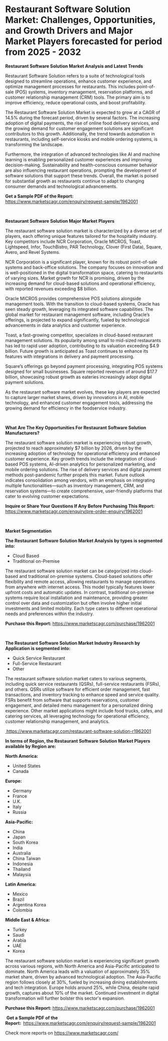 <p><h1>Restaurant Software Solution Market: Challenges, Opportunities, and Growth Drivers and Major Market Players forecasted for period from 2025 - 2032</h1></p><p><strong>Restaurant Software Solution Market Analysis and Latest Trends</strong></p>
<p><p>Restaurant Software Solution refers to a suite of technological tools designed to streamline operations, enhance customer experience, and optimize management processes for restaurants. This includes point-of-sale (POS) systems, inventory management, reservation platforms, and customer relationship management (CRM) tools. The primary aim is to improve efficiency, reduce operational costs, and boost profitability.</p><p>The Restaurant Software Solution Market is expected to grow at a CAGR of 14.5% during the forecast period, driven by several factors. The increasing adoption of digital payments, the rise of online food delivery services, and the growing demand for customer engagement solutions are significant contributors to this growth. Additionally, the trend towards automation in restaurants, including self-service kiosks and mobile ordering systems, is transforming the landscape.</p><p>Furthermore, the integration of advanced technologies like AI and machine learning is enabling personalized customer experiences and improving decision-making. Sustainability and health-conscious consumer behavior are also influencing restaurant operations, prompting the development of software solutions that support these trends. Overall, the market is poised for substantial growth as restaurants continue to adapt to changing consumer demands and technological advancements.</p></p>
<p><strong>Get a Sample PDF of the Report:&nbsp;</strong> <a href="https://www.marketscagr.com/enquiry/request-sample/1962001?utm_campaign=2271&utm_medium=2&utm_source=Github&utm_content=ia&utm_term=09032025&utm_id=restaurant-software-solution">https://www.marketscagr.com/enquiry/request-sample/1962001</a></p>
<p>&nbsp;</p>
<p><strong>Restaurant Software Solution Major Market Players</strong></p>
<p><p>The restaurant software solution market is characterized by a diverse set of players, each offering unique features tailored for the hospitality industry. Key competitors include NCR Corporation, Oracle MICROS, Toast, Lightspeed, Infor, TouchBistro, PAR Technology, Clover (First Data), Square, Avero, and Revel Systems.</p><p>NCR Corporation is a significant player, known for its robust point-of-sale systems and back-office solutions. The company focuses on innovation and is well-positioned in the digital transformation space, catering to restaurants of varying sizes. Market growth for NCR is promising, driven by the increasing demand for cloud-based solutions and operational efficiency, with reported revenues exceeding $8 billion.</p><p>Oracle MICROS provides comprehensive POS solutions alongside management tools. With the transition to cloud-based systems, Oracle has seen steady growth, leveraging its integrated software capabilities. The global market for restaurant management software, including Oracle’s offerings, is projected to expand significantly, fueled by technological advancements in data analytics and customer experience.</p><p>Toast, a fast-growing competitor, specializes in cloud-based restaurant management solutions. Its popularity among small to mid-sized restaurants has led to rapid user adoption, contributing to its valuation exceeding $4.9 billion. Future growth is anticipated as Toast continues to enhance its features with integrations in delivery and payment processing.</p><p>Square’s offerings go beyond payment processing, integrating POS systems designed for small businesses. Square reported revenues of around $17.7 billion, showcasing robust growth as eateries increasingly adopt digital payment solutions.</p><p>As the restaurant software market evolves, these key players are expected to capture larger market shares, driven by innovations in AI, mobile technology, and enhanced customer engagement tools, addressing the growing demand for efficiency in the foodservice industry.</p></p>
<p>&nbsp;</p>
<p><strong>What Are The Key Opportunities For Restaurant Software Solution Manufacturers?</strong></p>
<p><p>The restaurant software solution market is experiencing robust growth, projected to reach approximately $7 billion by 2026, driven by the increasing adoption of technology for operational efficiency and enhanced customer experience. Key growth trends include the integration of cloud-based POS systems, AI-driven analytics for personalized marketing, and mobile ordering solutions. The rise of delivery services and digital payment methods post-pandemic further propels this market. Future outlook indicates consolidation among vendors, with an emphasis on integrating multiple functionalities—such as inventory management, CRM, and reservation systems—to create comprehensive, user-friendly platforms that cater to evolving customer expectations.</p></p>
<p><strong>Inquire or Share Your Questions If Any Before Purchasing This Report:</strong> <a href="https://www.marketscagr.com/enquiry/pre-order-enquiry/1962001?utm_campaign=2271&utm_medium=2&utm_source=Github&utm_content=ia&utm_term=09032025&utm_id=restaurant-software-solution">https://www.marketscagr.com/enquiry/pre-order-enquiry/1962001</a></p>
<p>&nbsp;</p>
<p><strong>Market Segmentation</strong></p>
<p><strong>The Restaurant Software Solution Market Analysis by types is segmented into:</strong></p>
<p><ul><li>Cloud Based</li><li>Traditional on-Premise</li></ul></p>
<p><p>The restaurant software solution market can be categorized into cloud-based and traditional on-premise systems. Cloud-based solutions offer flexibility and remote access, allowing restaurants to manage operations from anywhere with internet access. This model typically features lower upfront costs and automatic updates. In contrast, traditional on-premise systems require local installation and maintenance, providing greater control over data and customization but often involve higher initial investments and limited mobility. Each type caters to different operational needs and preferences within the industry.</p></p>
<p><strong>Purchase this Report:&nbsp;</strong><a href="https://www.marketscagr.com/purchase/1962001?utm_campaign=2271&utm_medium=2&utm_source=Github&utm_content=ia&utm_term=09032025&utm_id=restaurant-software-solution">https://www.marketscagr.com/purchase/1962001</a></p>
<p>&nbsp;</p>
<p><strong>The Restaurant Software Solution Market Industry Research by Application is segmented into:</strong></p>
<p><ul><li>Quick Service Restaurant</li><li>Full-Service Restaurant</li><li>Other</li></ul></p>
<p><p>The restaurant software solution market caters to various segments, including quick service restaurants (QSRs), full-service restaurants (FSRs), and others. QSRs utilize software for efficient order management, fast transactions, and inventory tracking to enhance speed and service quality. FSRs benefit from software that supports reservations, customer engagement, and detailed menu management for a personalized dining experience. Other market applications might include food trucks, cafes, and catering services, all leveraging technology for operational efficiency, customer relationship management, and analytics.</p></p>
<p><a href="https://www.marketscagr.com/restaurant-software-solution-r1962001?utm_campaign=2271&utm_medium=2&utm_source=Github&utm_content=ia&utm_term=09032025&utm_id=restaurant-software-solution">&nbsp;https://www.marketscagr.com/restaurant-software-solution-r1962001</a></p>
<p><strong>In terms of Region, the Restaurant Software Solution Market Players available by Region are:</strong></p>
<p>
    <p> <strong> North America: </strong>
        <ul>
            <li>United States</li>
            <li>Canada</li>
        </ul>
        </p> 
    <p> <strong> Europe: </strong>
        <ul>
            <li>Germany</li>
            <li>France</li>
            <li>U.K.</li>
            <li>Italy</li>
            <li>Russia</li>
        </ul>
        </p> 
    <p> <strong> Asia-Pacific: </strong>
        <ul>
            <li>China</li>
            <li>Japan</li>
            <li>South Korea</li>
            <li>India</li>
            <li>Australia</li>
            <li>China Taiwan</li>
            <li>Indonesia</li>
            <li>Thailand</li>
            <li>Malaysia</li>
        </ul>
        </p> 
    <p> <strong> Latin America: </strong>
        <ul>
            <li>Mexico</li>
            <li>Brazil</li>
            <li>Argentina Korea</li>
            <li>Colombia</li>
        </ul>
        </p> 
    <p> <strong> Middle East & Africa: </strong>
        <ul>
            <li>Turkey</li>
            <li>Saudi</li>
            <li>Arabia</li>
            <li>UAE</li>
            <li>Korea</li>
        </ul>
    </p>
    </p>
<p><p>The restaurant software solution market is experiencing significant growth across various regions, with North America and Asia-Pacific anticipated to dominate. North America leads with a valuation of approximately 35% market share, driven by advanced technological adoption. The Asia-Pacific region follows closely at 30%, fueled by increasing dining establishments and tech integration. Europe holds around 25%, while China, despite rapid growth, captures about 10% of the market. Continued investment in digital transformation will further bolster this sector's expansion.</p></p>
<p><strong>Purchase this Report: </strong><a href="https://www.marketscagr.com/purchase/1962001?utm_campaign=2271&utm_medium=2&utm_source=Github&utm_content=ia&utm_term=09032025&utm_id=restaurant-software-solution">https://www.marketscagr.com/purchase/1962001</a></p>
<p>&nbsp;<strong>Get a Sample PDF of the Report:&nbsp;&nbsp;</strong><a href="https://www.marketscagr.com/enquiry/request-sample/1962001?utm_campaign=2271&utm_medium=2&utm_source=Github&utm_content=ia&utm_term=09032025&utm_id=restaurant-software-solution">https://www.marketscagr.com/enquiry/request-sample/1962001</a></p>
<p><strong></strong></p>
<p>Check more reports on <a href="https://www.marketscagr.com/?utm_campaign=2271&utm_medium=2&utm_source=Github&utm_content=ia&utm_term=09032025&utm_id=restaurant-software-solution">https://www.marketscagr.com/</a></p>